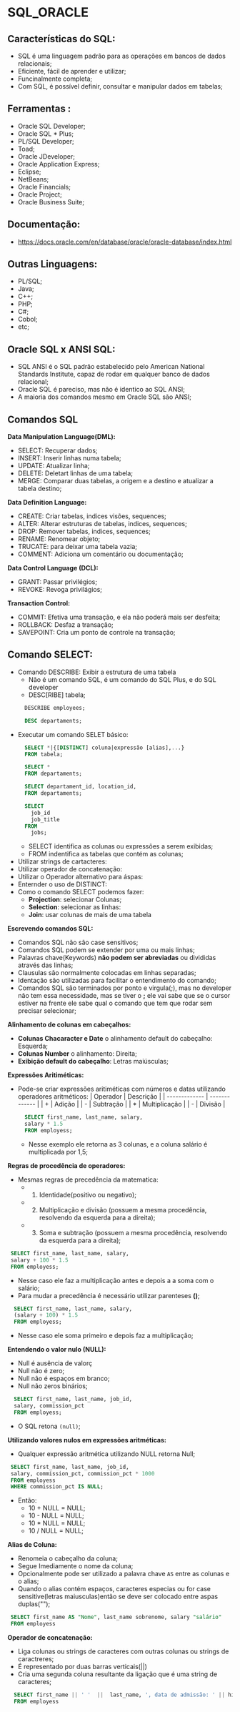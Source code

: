 # SQL_ORACLE

## Características do SQL:
  - SQL é uma linguagem padrão para as operações em bancos de dados relacionais;
  - Eficiente, fácil de aprender e utilizar;
  - Funcinalmente completa;
  - Com SQL, é possível definir, consultar e manipular dados em tabelas;

## Ferramentas :
  - Oracle SQL Developer;
  - Oracle SQL * Plus;
  - PL/SQL Developer;
  - Toad;
  - Oracle JDeveloper;
  - Oracle Application Express;
  - Eclipse;
  - NetBeans;
  - Oracle Financials;
  - Oracle Project;
  - Oracle Business Suite;

## Documentação:
  - https://docs.oracle.com/en/database/oracle/oracle-database/index.html

## Outras Linguagens:
  - PL/SQL;
  - Java;
  - C++;
  - PHP;
  - C#;
  - Cobol;
  - etc;

## Oracle SQL x ANSI SQL:
  - SQL ANSI é o SQL padrão estabelecido pelo American National Standards Institute, capaz de rodar em qualquer banco de dados relacional;
  - Oracle SQL é pareciso, mas não é identico ao SQL ANSI;
  - A maioria dos comandos mesmo em Oracle SQL são ANSI;

## Comandos SQL
  **Data Manipulation Language(DML):**
  - SELECT: Recuperar dados;
  - INSERT: Inserir linhas numa tabela;
  - UPDATE: Atualizar linha;
  - DELETE: Deletart linhas de uma tabela;
  - MERGE: Comparar duas tabelas, a origem e a destino e atualizar a tabela destino;

  **Data Definition Language:**
  - CREATE: Criar tabelas, indices visões, sequences;
  - ALTER: Alterar estruturas de tabelas, indices, sequences;
  - DROP: Remover tabelas, indices, sequences;
  - RENAME: Renomear objeto;
  - TRUCATE: para deixar uma tabela vazia;
  - COMMENT: Adiciona um comentário ou documentação;

  **Data Control Language (DCL):**
  - GRANT: Passar privilégios;
  - REVOKE: Revoga privilágios;

  **Transaction Control:**
  - COMMIT: Efetiva uma transação, e ela não poderá mais ser desfeita;
  - ROLLBACK: Desfaz a transação;
  - SAVEPOINT: Cria um ponto de controle na transação;

## Comando SELECT:
  - Comando DESCRIBE: Exibir a estrutura de uma tabela
    - Não é um comando SQL, é um comando do SQL Plus, e do SQL developer
    - DESC[RIBE] tabela;
    ~~~SQL
      DESCRIBE employees;

      DESC departaments;
    ~~~
  - Executar um comando SELET básico:
    ~~~SQL
      SELECT *|{[DISTINCT] coluna|expressão [alias],...}
      FROM tabela;

      SELECT *
      FROM departaments;

      SELECT departament_id, location_id,
      FROM departaments;

      SELECT
        job_id
        job_title
      FROM
        jobs;
    ~~~
    - SELECT identifica as colunas ou expressões a serem exibidas;
    - FROM indentifica as tabelas que contém as colunas;
  - Utilizar strings de cartacteres:
  - Utilizar operador de concatenação:
  - Utilizar o Operador alternativo para áspas:
  - Enternder o uso de DISTINCT:
  - Como o comando SELECT podemos fazer:
    - **Projection**: selecionar Colunas;
    - **Selection**: selecionar as linhas:
    - **Join**: usar colunas de mais de uma tabela
 
  **Escrevendo comandos SQL:**
  - Comandos SQL não são case sensitivos;
  - Comandos SQL podem se extender por uma ou mais linhas;
  - Palavras chave(Keywords) **não podem ser abreviadas** ou divididas através das linhas;
  - Clausulas são normalmente colocadas em linhas separadas;
  - Identação são utilizadas para facilitar o entendimento do comando;
  - Comandos SQL são terminados por ponto e virgula(;), mas no developer não tem essa necessidade, mas se tiver o **;** ele vai sabe que se o cursor estiver na frente ele sabe qual o comando que tem que rodar sem precisar selecionar;

  **Alinhamento de colunas em cabeçalhos:**
  - **Colunas Chacaracter e Date** o alinhamento default do cabeçalho: Esquerda;
  - **Colunas Number** o alinhamento: Direita;
  - **Exibição default do cabeçalho**: Letras maiúsculas;

  **Expressões Aritiméticas:**
  - Pode-se criar expressões aritiméticas com números e datas utilizando operadores aritméticos:
    | Operador  | Descrição |
    | ------------- | ------------- |
    | + | Adição  |
    | - | Subtração  |
    | * | Multiplicação  |
    | - | Divisão  |
    ~~~SQL
      SELECT first_name, last_name, salary,
      salary * 1.5
      FROM employess;
    ~~~
    - Nesse exemplo ele retorna as 3 colunas, e a coluna salário é multiplicada por 1,5;
   
  **Regras de procedência de operadores:**
  - Mesmas regras de precedência da matematica:
    - 1. Identidade(positivo ou negativo);
    - 2. Multiplicação e divisão (possuem a mesma procedência, resolvendo da esquerda para a direita);
    - 3. Soma e subtração (possuem a mesma procedência, resolvendo da esquerda para a direita);
   ~~~SQL
    SELECT first_name, last_name, salary,
    salary + 100 * 1.5
    FROM employess;
  ~~~
  - Nesse caso ele faz a multiplicação antes e depois a a soma com o salário;
  - Para mudar a precedência é necessário utilizar parenteses **()**;
  ~~~SQL
    SELECT first_name, last_name, salary,
    (salary + 100) * 1.5
    FROM employess;
  ~~~
  - Nesse caso ele soma primeiro e depois faz a multiplicação;

**Entendendo o valor nulo (NULL):**
  - Null é ausência de valorç
  - Null não é zero;
  - Null não é espaços em branco;
  - Null não zeros binários;
  ~~~SQL
    SELECT first_name, last_name, job_id,
    salary, commission_pct
    FROM employess;
  ~~~
  - O SQL retona ```(null)```;

**Utilizando valores nulos em expressões aritméticas:**
  - Qualquer expressão aritmética utilizando NULL retorna Null;
   ~~~SQL
    SELECT first_name, last_name, job_id,
    salary, commission_pct, commission_pct * 1000
    FROM employess
    WHERE commission_pct IS NULL;
  ~~~
  - Então:
    - 10 + NULL = NULL;
    - 10 - NULL = NULL;
    - 10 * NULL = NULL;
    - 10 / NULL = NULL;

**Alias de Coluna:**
  - Renomeia o cabeçalho da coluna;
  - Segue Imediamente o nome da coluna;
  - Opcionalmente pode ser utilizado a palavra chave ```AS``` entre as colunas e o alias;
  - Quando o alias contém espaços, caracteres especias ou for case sensitive(letras maiusculas)então se deve ser colocado entre aspas duplas("");
   ~~~SQL
    SELECT first_name AS "Nome", last_name sobrenome, salary "salário"
    FROM employess
  ~~~

**Operador de concatenação:**
  - Liga colunas ou strings de caracteres com outras colunas ou strings de caractreres;
  - É representado por duas barras verticais(||)
  - Cria uma segunda coluna resultante da ligação que é uma string de caracteres;
  ~~~SQL
    SELECT first_name || ' '  ||  last_name, ', data de admissão: ' || hire_date, "Funcionário" -- alias
    FROM employess     
  ~~~
